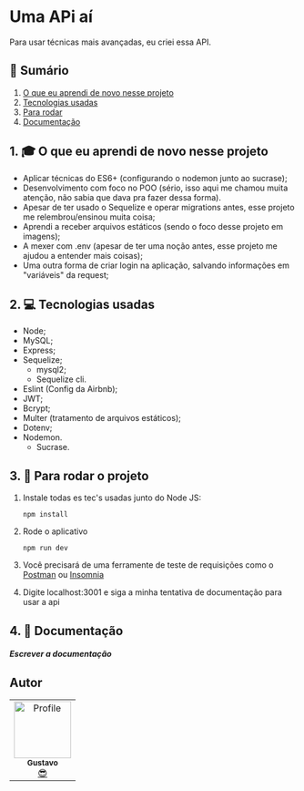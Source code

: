 # Uma APi aí

Para usar técnicas mais avançadas, eu criei essa API.

## 📕 Sumário
1. [O que eu aprendi de novo nesse projeto](https://github.com/GustavoGomesDias/la-api#1--o-que-eu-aprendi-de-novo-nesse-projeto)
2. [Tecnologias usadas](https://github.com/GustavoGomesDias/la-api#2--tecnologias-usadas)
3. [Para rodar](https://github.com/GustavoGomesDias/la-api#3--para-rodar-o-projeto)
4. [Documentação](https://github.com/GustavoGomesDias/la-api/tree/main#4--documenta%C3%A7%C3%A3o)

## 1. 🎓 O que eu aprendi de novo nesse projeto
* Aplicar técnicas do ES6+ (configurando o nodemon junto ao sucrase);
* Desenvolvimento com foco no POO (sério, isso aqui me chamou muita atenção, não sabia que dava pra fazer dessa forma).
* Apesar de ter usado o Sequelize e operar migrations antes, esse projeto me relembrou/ensinou muita coisa;
* Aprendi a receber arquivos estáticos (sendo o foco desse projeto em imagens);
* A mexer com .env (apesar de ter uma noção antes, esse projeto me ajudou a entender mais coisas);
* Uma outra forma de criar login na aplicação, salvando informações em "variáveis" da request;

## 2. 💻 Tecnologias usadas
* Node;
* MySQL;
* Express;
* Sequelize;
  * mysql2;
  * Sequelize cli.
* Eslint (Config da Airbnb);
* JWT;
* Bcrypt;
* Multer (tratamento de arquivos estáticos);
* Dotenv;
* Nodemon.
  * Sucrase.


## 3. 🎉 Para rodar o projeto
1. Instale todas es tec's usadas junto do Node JS:

    ```
    npm install
    ```
2. Rode o aplicativo

    ```
    npm run dev
    ```
3. Você precisará de uma ferramente de teste de requisições como o [Postman](https://www.postman.com/) ou [Insomnia](https://insomnia.rest/)
4. Digite localhost:3001 e siga a minha tentativa de documentação para usar a api

## 4. 📖 Documentação
##### Escrever a documentação

## Autor
<table>
  <tr>
    <td align="center"><a href="https://github.com/GustavoGomesDias"><img src="https://github.com/GustavoGomesDias.png" width="100px;" alt="Profile"/><br /><sub><b>Gustavo</b></sub></a><br /><a href="https://github.com/GustavoGomesDias" title="Code">😎</a></td>
  <tr>
</table>
